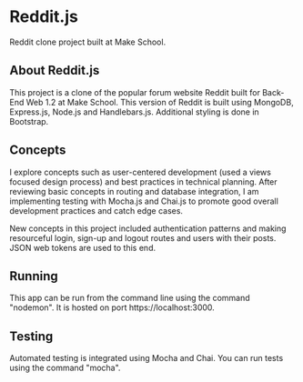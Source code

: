 # Reddit.js

Reddit clone project built at Make School.

## About Reddit.js

This project is a clone of the popular forum website Reddit built for Back-End Web 1.2 at Make School. This version of Reddit is built using MongoDB, Express.js, Node.js and Handlebars.js. Additional styling is done in Bootstrap.

## Concepts

I explore concepts such as user-centered development (used a views focused design process) and best practices in technical planning. After reviewing basic concepts in routing and database integration, I am implementing testing with Mocha.js and Chai.js to promote good overall development practices and catch edge cases.

New concepts in this project included authentication patterns and making resourceful login, sign-up and logout routes and users with their posts. JSON web tokens are used to this end.

## Running

This app can be run from the command line using the command "nodemon". It is hosted on port https://localhost:3000.

## Testing

Automated testing is integrated using Mocha and Chai. You can run tests using the command "mocha".
